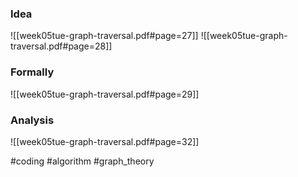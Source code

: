 ### Idea
![[week05tue-graph-traversal.pdf#page=27]]
![[week05tue-graph-traversal.pdf#page=28]]
### Formally
![[week05tue-graph-traversal.pdf#page=29]]
### Analysis
![[week05tue-graph-traversal.pdf#page=32]]

#coding #algorithm #graph_theory 


